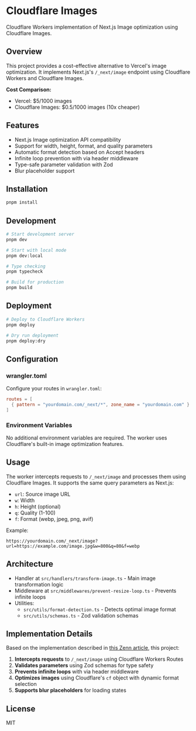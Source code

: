 # Cloudflare Images

Cloudflare Workers implementation of Next.js Image optimization using Cloudflare Images.

## Overview

This project provides a cost-effective alternative to Vercel's image optimization. It implements Next.js's `/_next/image` endpoint using Cloudflare Workers and Cloudflare Images.

**Cost Comparison:**

- Vercel: $5/1000 images
- Cloudflare Images: $0.5/1000 images (10x cheaper)

## Features

- Next.js Image optimization API compatibility
- Support for width, height, format, and quality parameters
- Automatic format detection based on Accept headers
- Infinite loop prevention with via header middleware
- Type-safe parameter validation with Zod
- Blur placeholder support

## Installation

```bash
pnpm install
```

## Development

```bash
# Start development server
pnpm dev

# Start with local mode
pnpm dev:local

# Type checking
pnpm typecheck

# Build for production
pnpm build
```

## Deployment

```bash
# Deploy to Cloudflare Workers
pnpm deploy

# Dry run deployment
pnpm deploy:dry
```

## Configuration

### wrangler.toml

Configure your routes in `wrangler.toml`:

```toml
routes = [
  { pattern = "yourdomain.com/_next/*", zone_name = "yourdomain.com" }
]
```

### Environment Variables

No additional environment variables are required. The worker uses Cloudflare's built-in image optimization features.

## Usage

The worker intercepts requests to `/_next/image` and processes them using Cloudflare Images. It supports the same query parameters as Next.js:

- `url`: Source image URL
- `w`: Width
- `h`: Height (optional)
- `q`: Quality (1-100)
- `f`: Format (webp, jpeg, png, avif)

Example:

```
https://yourdomain.com/_next/image?url=https://example.com/image.jpg&w=800&q=80&f=webp
```

## Architecture

- Handler at `src/handlers/transform-image.ts` - Main image transformation logic
- Middleware at `src/middlewares/prevent-resize-loop.ts` - Prevents infinite loops
- Utilities:
  - `src/utils/format-detection.ts` - Detects optimal image format
  - `src/utils/schemas.ts` - Zod validation schemas

## Implementation Details

Based on the implementation described in [this Zenn article](https://zenn.dev/naporin24690/articles/e8b81c30861a9b), this project:

1. **Intercepts requests** to `/_next/image` using Cloudflare Workers Routes
2. **Validates parameters** using Zod schemas for type safety
3. **Prevents infinite loops** with via header middleware
4. **Optimizes images** using Cloudflare's `cf` object with dynamic format selection
5. **Supports blur placeholders** for loading states

## License

MIT
